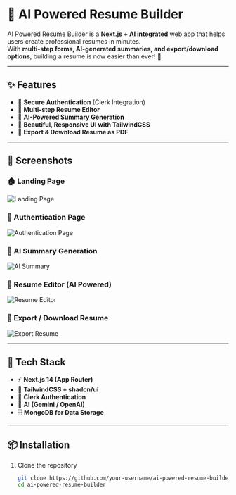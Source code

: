 # 🤖 AI Powered Resume Builder  

AI Powered Resume Builder is a **Next.js + AI integrated** web app that helps users create professional resumes in minutes.  
With **multi-step forms, AI-generated summaries, and export/download options**, building a resume is now easier than ever! 🚀  

---

## ✨ Features  
- 🔑 **Secure Authentication** (Clerk Integration)  
- 📝 **Multi-step Resume Editor**  
- 🤖 **AI-Powered Summary Generation**  
- 🎨 **Beautiful, Responsive UI with TailwindCSS**  
- 📂 **Export & Download Resume as PDF**  

---



## 📸 Screenshots  

### 🏠 Landing Page  
![Landing Page](./screenshots/landing-page.png)  

### 🔑 Authentication Page  
![Authentication Page](./screenshots/auth-page.png)  

### 🤖 AI Summary Generation  
![AI Summary](./screenshots/ai-summary.png)  

### 📝 Resume Editor (AI Powered)  
![Resume Editor](./screenshots/resume-editor.png)  

### 📂 Export / Download Resume  
![Export Resume](./screenshots/export-resume.png)  

---

## 🚀 Tech Stack  
- ⚡ **Next.js 14 (App Router)**  
- 🎨 **TailwindCSS + shadcn/ui**  
- 🔑 **Clerk Authentication**  
- 🧠 **AI (Gemini / OpenAI)**  
- 🗄 **MongoDB for Data Storage**  

---

## 📦 Installation  

1. Clone the repository  
   ```bash
   git clone https://github.com/your-username/ai-powered-resume-builder.git
   cd ai-powered-resume-builder
